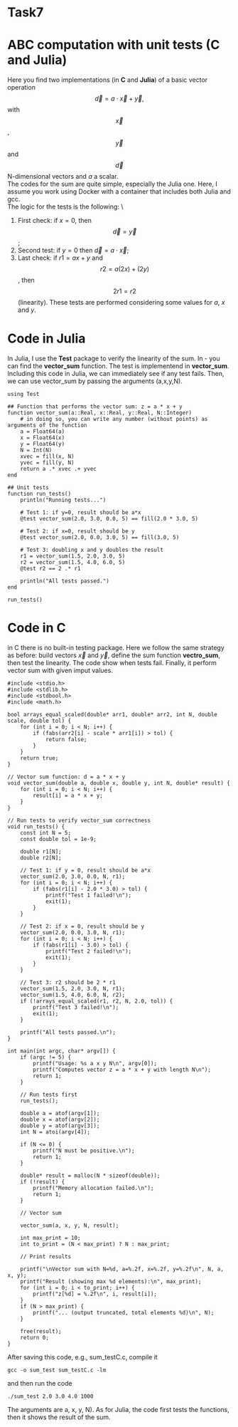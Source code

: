 # Task7

# ABC computation with unit tests (C and Julia)

Here you find two implementations (in **C** and **Julia**) of a basic vector operation $$\vec{d}=a\cdot\vec{x}+\vec{y},$$ with $$\vec{x}$$, $$\vec{y}$$ and $$\vec{d}$$ N-dimensional vectors and $a$ a scalar. 
\
The codes for the sum are quite simple, especially the Julia one. Here, I assume you work using Docker with a container that includes both Julia and gcc.
\
The logic for the tests is the following: \
1. First check: if $x=0$, then $$\vec{d}=\vec{y}$$;
2. Second test: if $y=0$ then $\vec{d}=a\cdot\vec{x}$;
3. Last check: if $r1=a x+y$ and $$r2=a (2 x)+(2 y)$$, then $$2 r1=r2$$ (linearity).
These tests are performed considering some values for $a$, $x$ and $y$.

# Code in Julia
In Julia, I use the **Test** package to verify the linearity of the sum. In - you can find the **vector_sum** function. The test is implementend in **vector_sum**. Including this code in Julia, we can immediately see if any test fails. Then, we can use vector_sum by passing the arguments (a,x,y,N).

```
using Test

## Function that performs the vector sum: z = a * x + y
function vector_sum(a::Real, x::Real, y::Real, N::Integer)
    # in doing so, you can write any number (without points) as arguments of the function
    a = Float64(a)
    x = Float64(x)
    y = Float64(y)
    N = Int(N)
    xvec = fill(x, N)
    yvec = fill(y, N)
    return a .* xvec .+ yvec
end

## Unit tests
function run_tests()
    println("Running tests...")

    # Test 1: if y=0, result should be a*x
    @test vector_sum(2.0, 3.0, 0.0, 5) == fill(2.0 * 3.0, 5)

    # Test 2: if x=0, result should be y
    @test vector_sum(2.0, 0.0, 3.0, 5) == fill(3.0, 5)

    # Test 3: doubling x and y doubles the result
    r1 = vector_sum(1.5, 2.0, 3.0, 5)
    r2 = vector_sum(1.5, 4.0, 6.0, 5)
    @test r2 == 2 .* r1

    println("All tests passed.")
end

run_tests()
```


# Code in C
in C there is no built-in testing package. Here we follow the same strategy as before: build vectors $\vec{x}$ and $\vec{y}$, define the sum function **vectro_sum**, then test the linearity. The code show when tests fail. Finally, it perform vector sum with given imput values. 

```
#include <stdio.h>
#include <stdlib.h>
#include <stdbool.h>
#include <math.h>

bool arrays_equal_scaled(double* arr1, double* arr2, int N, double scale, double tol) {
    for (int i = 0; i < N; i++) {
        if (fabs(arr2[i] - scale * arr1[i]) > tol) {
            return false;
        }
    }
    return true;
}

// Vector sum function: d = a * x + y
void vector_sum(double a, double x, double y, int N, double* result) {
    for (int i = 0; i < N; i++) {
        result[i] = a * x + y;
    }
}

// Run tests to verify vector_sum correctness
void run_tests() {
    const int N = 5;
    const double tol = 1e-9;

    double r1[N];
    double r2[N];

    // Test 1: if y = 0, result should be a*x
    vector_sum(2.0, 3.0, 0.0, N, r1);
    for (int i = 0; i < N; i++) {
        if (fabs(r1[i] - 2.0 * 3.0) > tol) {
            printf("Test 1 failed!\n");
            exit(1);
        }
    }

    // Test 2: if x = 0, result should be y
    vector_sum(2.0, 0.0, 3.0, N, r1);
    for (int i = 0; i < N; i++) {
        if (fabs(r1[i] - 3.0) > tol) {
            printf("Test 2 failed!\n");
            exit(1);
        }
    }

    // Test 3: r2 should be 2 * r1
    vector_sum(1.5, 2.0, 3.0, N, r1);
    vector_sum(1.5, 4.0, 6.0, N, r2);
    if (!arrays_equal_scaled(r1, r2, N, 2.0, tol)) {
        printf("Test 3 failed!\n");
        exit(1);
    }

    printf("All tests passed.\n");
}

int main(int argc, char* argv[]) {
    if (argc != 5) {
        printf("Usage: %s a x y N\n", argv[0]);
        printf("Computes vector z = a * x + y with length N\n");
        return 1;
    }

    // Run tests first
    run_tests();

    double a = atof(argv[1]);
    double x = atof(argv[2]);
    double y = atof(argv[3]);
    int N = atoi(argv[4]);

    if (N <= 0) {
        printf("N must be positive.\n");
        return 1;
    }

    double* result = malloc(N * sizeof(double));
    if (!result) {
        printf("Memory allocation failed.\n");
        return 1;
    }
    
    // Vector sum

    vector_sum(a, x, y, N, result);

    int max_print = 10;
    int to_print = (N < max_print) ? N : max_print;

    // Print results

    printf("\nVector sum with N=%d, a=%.2f, x=%.2f, y=%.2f\n", N, a, x, y);
    printf("Result (showing max %d elements):\n", max_print);
    for (int i = 0; i < to_print; i++) {
        printf("z[%d] = %.2f\n", i, result[i]);
    }
    if (N > max_print) {
        printf("... (output truncated, total elements %d)\n", N);
    }

    free(result);
    return 0;
}
```

After saving this code, e.g., sum_testC.c, compile it 
 ```
gcc -o sum_test sum_testC.c -lm
```
and then run the code
```
./sum_test 2.0 3.0 4.0 1000
```
The arguments are a, x, y, N). As for Julia, the code first tests the functions, then it shows the result of the sum.

